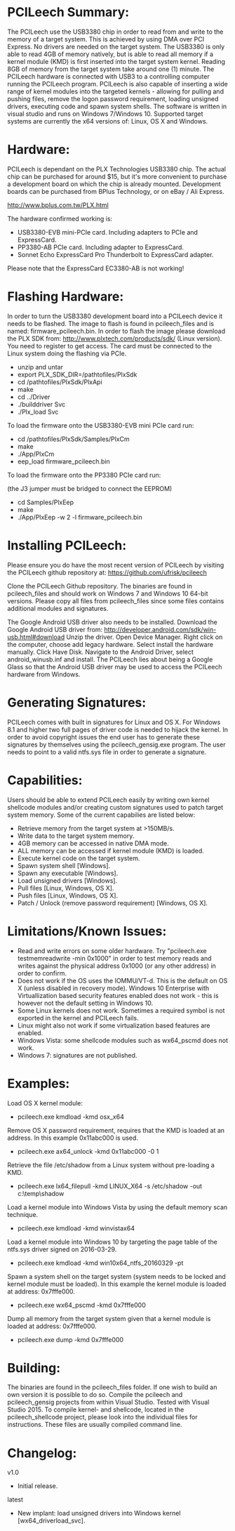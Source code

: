 PCILeech Summary:
=================
The PCILeech use the USB3380 chip in order to read from and write to the memory of a target system. This is achieved by using DMA over PCI Express. No drivers are needed on the target system. The USB3380 is only able to read 4GB of memory natively, but is able to read all memory if a kernel module (KMD) is first inserted into the target system kernel. Reading 8GB of memory from the target system take around one (1) minute. The PCILeech hardware is connected with USB3 to a controlling computer running the PCILeech program.
PCILeech is also capable of inserting a wide range of kernel modules into the targeted kernels - allowing for pulling and pushing files, remove the logon password requirement, loading unsigned drivers, executing code and spawn system shells.
The software is written in visual studio and runs on Windows 7/Windows 10. Supported target systems are currently the x64 versions of: Linux, OS X and Windows.

Hardware:
=========
PCILeech is dependant on the PLX Technologies USB3380 chip. The actual chip can be purchased for around $15, but it's more convenient to purchase a development board on which the chip is already mounted. Development boards can be purchased from BPlus Technology, or on eBay / Ali Express.

http://www.bplus.com.tw/PLX.html

The hardware confirmed working is:
* USB3380-EVB mini-PCIe card. Including adapters to PCIe and ExpressCard.
* PP3380-AB PCIe card. Including adapter to ExpressCard.
* Sonnet Echo ExpressCard Pro Thunderbolt to ExpressCard adapter.

Please note that the ExpressCard EC3380-AB is not working!

Flashing Hardware:
==================
In order to turn the USB3380 development board into a PCILeech device it needs to be flashed. The image to flash is found in pcileech_files and is named: firmware_pcileech.bin. In order to flash the image please download the PLX SDK from: http://www.plxtech.com/products/sdk/ (Linux version). You need to register to get access. The card must be connected to the Linux system doing the flashing via PCIe.

* unzip and untar
* export PLX_SDK_DIR=/pathtofiles/PlxSdk
* cd /pathtofiles/PlxSdk/PlxApi
* make
* cd ../Driver
* ./builddriver Svc
* ./Plx_load Svc

To load the firmware onto the USB3380-EVB mini PCIe card run:
* cd /pathtofiles/PlxSdk/Samples/PlxCm
* make
* ./App/PlxCm
* eep_load firmware_pcileech.bin

To load the firmware onto the PP3380 PCIe card run:

(the J3 jumper must be bridged to connect the EEPROM)
* cd Samples/PlxEep
* make
* ./App/PlxEep -w 2 -l firmware_pcileech.bin

Installing PCILeech:
====================
Please ensure you do have the most recent version of PCILeech by visiting the PCILeech github repository at: https://github.com/ufrisk/pcileech

Clone the PCILeech Github repository. The binaries are found in pcileech_files and should work on Windows 7 and Windows 10 64-bit versions. Please copy all files from pcileech_files since some files contains additional modules and signatures. 

The Google Android USB driver also needs to be installed. Download the Google Android USB driver from: http://developer.android.com/sdk/win-usb.html#download Unzip the driver. Open Device Manager. Right click on the computer, choose add legacy hardware. Select install the hardware manually. Click Have Disk. Navigate to the Android Driver, select android_winusb.inf and install. The PCILeech lies about being a Google Glass so that the Android USB driver may be used to access the PCILeech hardware from Windows.

Generating Signatures:
======================
PCILeech comes with built in signatures for Linux and OS X. For Windows 8.1 and higher two full pages of driver code is needed to hijack the kernel. In order to avoid copyright issues the end user has to generate these signatures by themselves using the pcileech_gensig.exe program. The user needs to point to a valid ntfs.sys file in order to generate a signature.

Capabilities:
=============
Users should be able to extend PCILeech easily by writing own kernel shellcode modules and/or creating custom signatures used to patch target system memory. Some of the current capabilies are listed below:
* Retrieve memory from the target system at >150MB/s. 
* Write data to the target system memory. 
* 4GB memory can be accessed in native DMA mode.
* ALL memory can be accessed if kernel module (KMD) is loaded.
* Execute kernel code on the target system.
* Spawn system shell [Windows].
* Spawn any executable [Windows].
* Load unsigned drivers [Windows].
* Pull files [Linux, Windows, OS X].
* Push files [Linux, Windows, OS X].
* Patch / Unlock (remove password requirement) [Windows, OS X].

Limitations/Known Issues:
=========================
* Read and write errors on some older hardware. Try "pcileech.exe testmemreadwrite -min 0x1000" in order to test memory reads and writes against the physical address 0x1000 (or any other address) in order to confirm.
* Does not work if the OS uses the IOMMU/VT-d. This is the default on OS X (unless disabled in recovery mode). Windows 10 Enterprise with Virtuallization based security features enabled does not work - this is however not the default setting in Windows 10.
* Some Linux kernels does not work. Sometimes a required symbol is not exported in the kernel and PCILeech fails.
* Linux might also not work if some virtualization based features are enabled.
* Windows Vista: some shellcode modules such as wx64_pscmd does not work.
* Windows 7: signatures are not published.

Examples:
=========
Load OS X kernel module:
* pcileech.exe kmdload -kmd osx_x64

Remove OS X password requirement, requires that the KMD is loaded at an address. In this example 0x11abc000 is used.
* pcileech.exe ax64_unlock -kmd 0x11abc000 -0 1

Retrieve the file /etc/shadow from a Linux system without pre-loading a KMD.
* pcileech.exe lx64_filepull -kmd LINUX_X64 -s /etc/shadow -out c:\temp\shadow

Load a kernel module into Windows Vista by using the default memory scan technique.
* pcileech.exe kmdload -kmd winvistax64

Load a kernel module into Windows 10 by targeting the page table of the ntfs.sys driver signed on 2016-03-29.
* pcileech.exe kmdload -kmd win10x64_ntfs_20160329 -pt

Spawn a system shell on the target system (system needs to be locked and kernel module must be loaded). In this example the kernel module is loaded at address: 0x7fffe000.
* pcileech.exe wx64_pscmd -kmd 0x7fffe000

Dump all memory from the target system given that a kernel module is loaded at address: 0x7fffe000.
* pcileech.exe dump -kmd 0x7fffe000

Building:
=========
The binaries are found in the pcileech_files folder. If one wish to build an own version it is possible to do so. Compile the pcileech and pcileech_gensig projects from within Visual Studio. Tested with Visual Studio 2015. To compile kernel- and shellcode, located in the pcileech_shellcode project, please look into the individual files for instructions. These files are usually compiled command line.

Changelog:
==========
v1.0
* Initial release.

latest
* New implant: load unsigned drivers into Windows kernel [wx64_driverload_svc].
